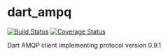 # dart_ampq

[![Build Status](https://drone.io/github.com/achilleasa/dart_amqp/status.png)](https://drone.io/github.com/achilleasa/dart_amqp/latest)
[![Coverage Status](https://coveralls.io/repos/achilleasa/dart_amqp/badge.svg)](https://coveralls.io/r/achilleasa/dart_amqp)

Dart AMQP client implementing protocol version 0.9.1